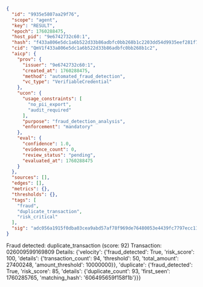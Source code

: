 ```json
{
  "id": "9935e5807aa29f76",
  "scope": "agent",
  "key": "RESULT",
  "epoch": 1760288475,
  "host_pid": "9e6742732c60:1",
  "hash": "f433a806e5dc1a6b522d33b86adbfc0bb268b1c2203dd54d9935eef281f795cb",
  "cid": "QmV1f433a806e5dc1a6b522d33b86adbfc0bb268b1c2",
  "aicp": {
    "prov": {
      "issuer": "9e6742732c60:1",
      "created_at": 1760288475,
      "method": "automated_fraud_detection",
      "vc_type": "VerifiableCredential"
    },
    "ucon": {
      "usage_constraints": [
        "no_pii_export",
        "audit_required"
      ],
      "purpose": "fraud_detection_analysis",
      "enforcement": "mandatory"
    },
    "eval": {
      "confidence": 1.0,
      "evidence_count": 0,
      "review_status": "pending",
      "evaluated_at": 1760288475
    }
  },
  "sources": [],
  "edges": [],
  "metrics": {},
  "thresholds": {},
  "tags": [
    "fraud",
    "duplicate_transaction",
    "risk_critical"
  ],
  "sig": "adc056a1915f0dba03cea9abd57af78f969de76480053e4439fc7797ecc11462"
}
```

Fraud detected: duplicate_transaction (score: 92)
Transaction: 026009599169809
Details: {'velocity': {'fraud_detected': True, 'risk_score': 100, 'details': {'transaction_count': 94, 'threshold': 50, 'total_amount': 27400248, 'amount_threshold': 10000000}}, 'duplicate': {'fraud_detected': True, 'risk_score': 85, 'details': {'duplicate_count': 93, 'first_seen': 1760285765, 'matching_hash': '606495659f158f1b'}}}